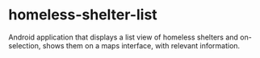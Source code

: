 # homeless-shelter-list
Android application that displays a list view of homeless shelters and on-selection, shows them on a maps interface, with relevant information.
